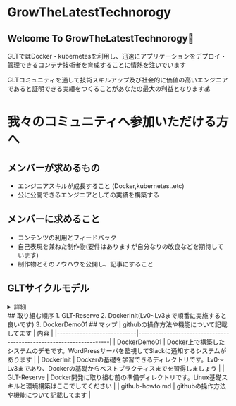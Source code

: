 # GrowTheLatestTechnorogy

## Welcome To GrowTheLatestTechnorogy🎉
GLTではDocker・kubernetesを利用し、迅速にアプリケーションをデプロイ・管理できるコンテナ技術者を育成することに情熱を注いでいます

GLTコミュニティを通して技術スキルアップ及び社会的に価値の高いエンジニアであると証明できる実績をつくることがあなたの最大の利益となります💰

# 我々のコミュニティへ参加いただける方へ
## メンバーが求めるもの
- エンジニアスキルが成長すること (Docker,kubernetes..etc) 
- 公に公開できるエンジニアとしての実績を構築する
## メンバーに求めること
- コンテンツの利用とフィードバック
- 自己表現を兼ねた制作物(要件はありますが自分なりの改良などを期待しています)
- 制作物とそのノウハウを公開し、記事にすること

## GLTサイクルモデル
<details>
<summary> 詳細 </summary>
 
- GLTサイクルモデルってなに？
  - 継続的にコンテンツを作りプロジェクトを拡大していく取り組み

- 何するの？
  - デモ作成 → レビュー会・コンテンツ概要設計 → コンテンツ作成 → コンテンツレビュー →改善
    コンテンツ概要設計では、コンテンツに何が必要なのか、コンテンツはどんな構造になるのかを大雑把に作成致します。
 
- 各ステップの説明
 
| ステップ            | 内容                   |
|-----------------|----------------------|
| デモ作成            | コンテンツの元になるデモの作成      |
| レビュー会・コンテンツ概要設計 | デモの発表とコンテンツ大枠の作成     |
| コンテンツ作成         | コンテンツ作成              |
| コンテンツレビュー       | 作成したコンテンツのレビュー会      |
| 改善              | レビューFB(フィードバック)を元に改善 |
 
</details>
## 取り組む順序
1. GLT-Reserve
2. DockerInit(Lv0~Lv3まで順番に実施すると良いです)
3. DockerDemo01
## マップ
| githubの操作方法や機能について記載してます   | 内容                                                                 |
|----------------------------|--------------------------------------------------------------------|
| DockerDemo01               | Docker上で構築したシステムのデモです。WordPressサーバを監視してSlackに通知するシステムがあります         |
| DockerInit                 | Dockerの基礎を学習できるディレクトリです。Lv0～Lv3まであり、Dockerの基礎からベストプラクティスまでを習得しましょう |
| GLT-Reserve                | Docker開発に取り組む前の準備ディレクトリです。Linux基礎スキルと環境構築はここでしてください                |
| github-howto.md            | githubの操作方法や機能について記載してます                                           |   

